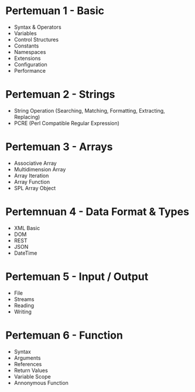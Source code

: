 Pertemuan 1 - Basic
===

* Syntax & Operators
* Variables
* Control Structures
* Constants
* Namespaces
* Extensions
* Configuration
* Performance

Pertemuan 2 - Strings
===

* String Operation (Searching, Matching, Formatting, Extracting, Replacing)
* PCRE (Perl Compatible Regular Expression)

Pertemuan 3 - Arrays
===

* Associative Array
* Multidimension Array
* Array Iteration
* Array Function
* SPL Array Object

Pertemnuan 4 - Data Format & Types
===

* XML Basic
* DOM
* REST
* JSON
* DateTime

Pertemuan 5 - Input / Output
===

* File
* Streams
* Reading
* Writing


Pertemuan 6 - Function
===

* Syntax
* Arguments
* References
* Return Values
* Variable Scope
* Annonymous Function
